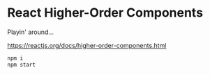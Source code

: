 # React Higher-Order Components

Playin' around...

https://reactjs.org/docs/higher-order-components.html

```bash
npm i
npm start
```